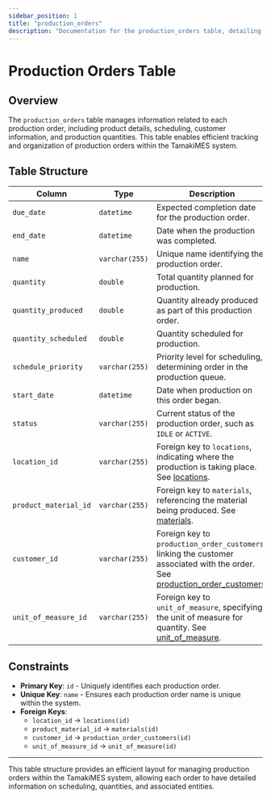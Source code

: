 ```yaml
---
sidebar_position: 1
title: "production_orders"
description: "Documentation for the production_orders table, detailing columns and constraints in the database schema."
---
```


# Production Orders Table

## Overview

The `production_orders` table manages information related to each production order, including product details,
scheduling, customer information, and production quantities. This table enables efficient tracking and organization of
production orders within the TamakiMES system.

## Table Structure

| Column                | Type           | Description                                                                                                                                                       | Example               |
|-----------------------|----------------|-------------------------------------------------------------------------------------------------------------------------------------------------------------------|-----------------------|
| `due_date`            | `datetime`     | Expected completion date for the production order.                                                                                                                | `2024-06-15 00:00:00` |
| `end_date`            | `datetime`     | Date when the production was completed.                                                                                                                           | `2024-07-01 12:00:00` |
| `name`                | `varchar(255)` | Unique name identifying the production order.                                                                                                                     | `Order001`            |
| `quantity`            | `double`       | Total quantity planned for production.                                                                                                                            | `500.0`               |
| `quantity_produced`   | `double`       | Quantity already produced as part of this production order.                                                                                                       | `250.0`               |
| `quantity_scheduled`  | `double`       | Quantity scheduled for production.                                                                                                                                | `300.0`               |
| `schedule_priority`   | `varchar(255)` | Priority level for scheduling, determining order in the production queue.                                                                                         | `HIGH`                |
| `start_date`          | `datetime`     | Date when production on this order began.                                                                                                                         | `2024-05-01 08:00:00` |
| `status`              | `varchar(255)` | Current status of the production order, such as `IDLE` or `ACTIVE`.                                                                                               | `ACTIVE`              |
| `location_id`         | `varchar(255)` | Foreign key to `locations`, indicating where the production is taking place. See [locations](../location-model/location.md).                                      | `01FZ8P9BJN-4VYZUKE1` |
| `product_material_id` | `varchar(255)` | Foreign key to `materials`, referencing the material being produced. See [materials](../material-model/material.md).                                              | `01G8V9S9B9-3QWXS4VC` |
| `customer_id`         | `varchar(255)` | Foreign key to `production_order_customers`, linking the customer associated with the order. See [production_order_customers](production-order-customer).         | `01H3XZ9JAB-4VKJ5LNY` |
| `unit_of_measure_id`  | `varchar(255)` | Foreign key to `unit_of_measure`, specifying the unit of measure for quantity. See [unit_of_measure](../utility-models/unit-of-measure-model/unit-of-measure.md). | `Liters`              |

## Constraints

- **Primary Key**: `id` - Uniquely identifies each production order.
- **Unique Key**: `name` - Ensures each production order name is unique within the system.
- **Foreign Keys**:
  - `location_id` → `locations(id)`
  - `product_material_id` → `materials(id)`
  - `customer_id` → `production_order_customers(id)`
  - `unit_of_measure_id` → `unit_of_measure(id)`

---

This table structure provides an efficient layout for managing production orders within the TamakiMES system, allowing
each order to have detailed information on scheduling, quantities, and associated entities.